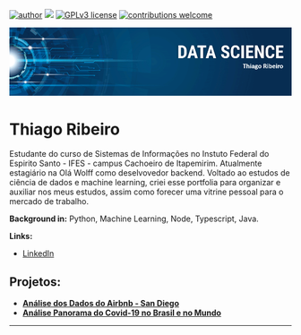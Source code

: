 [![author](https://img.shields.io/badge/author-thiagobcoelho25-red.svg)](https://www.linkedin.com/in/thiagobcoelho25) [![](https://img.shields.io/badge/python-3.7+-blue.svg)](https://www.python.org/downloads/release/python-365/) [![GPLv3 license](https://img.shields.io/badge/License-GPLv3-blue.svg)](http://perso.crans.org/besson/LICENSE.html) [![contributions welcome](https://img.shields.io/badge/contributions-welcome-brightgreen.svg?style=flat)](https://github.com/carlosfab/Portfolio-Data-Science/issues)

<p align="center">
  <img src="banner.png" >
</p>

# Thiago Ribeiro
Estudante do curso de Sistemas de Informações no Instuto Federal do Espirito Santo - IFES - campus Cachoeiro de Itapemirim. Atualmente estagiário na Olá Wolff como deselvovedor backend. Voltado ao estudos de ciência de dados e machine learning, criei esse portfolia para organizar e auxiliar nos meus estudos, assim como forecer uma vitrine pessoal para o mercado de trabalho.

**Background in:** Python, Machine Learning, Node, Typescript, Java.

**Links:**
* [LinkedIn](https://www.linkedin.com/in/thiagobcoelho25)


## Projetos:

* **[Análise dos Dados do Airbnb - San Diego](https://github.com/thiagobcoelho25/analise-airbnb-sigmoidal)**
* **[Análise Panorama do Covid-19 no Brasil e no Mundo](https://github.com/thiagobcoelho25/Panorama_COVID_19)**

---




